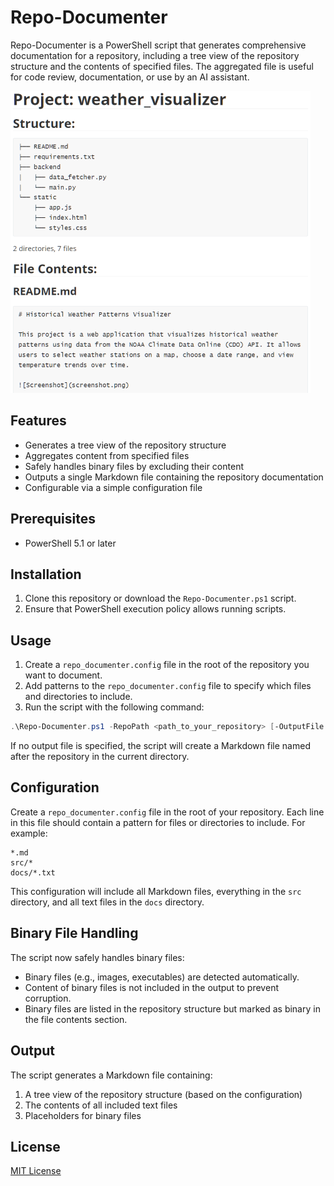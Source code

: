 # Repo-Documenter

Repo-Documenter is a PowerShell script that generates comprehensive documentation for a repository, including a tree view of the repository structure and the contents of specified files. The aggregated file is useful for code review, documentation, or use by an AI assistant.

![screenshot](screenshot.png)

## Features

- Generates a tree view of the repository structure
- Aggregates content from specified files
- Safely handles binary files by excluding their content
- Outputs a single Markdown file containing the repository documentation
- Configurable via a simple configuration file

## Prerequisites

- PowerShell 5.1 or later

## Installation

1. Clone this repository or download the `Repo-Documenter.ps1` script.
2. Ensure that PowerShell execution policy allows running scripts.

## Usage

1. Create a `repo_documenter.config` file in the root of the repository you want to document.
2. Add patterns to the `repo_documenter.config` file to specify which files and directories to include.
3. Run the script with the following command:

```powershell
.\Repo-Documenter.ps1 -RepoPath <path_to_your_repository> [-OutputFile <output_file_name>]
```

If no output file is specified, the script will create a Markdown file named after the repository in the current directory.

## Configuration

Create a `repo_documenter.config` file in the root of your repository. Each line in this file should contain a pattern for files or directories to include. For example:

```
*.md
src/*
docs/*.txt
```

This configuration will include all Markdown files, everything in the `src` directory, and all text files in the `docs` directory.

## Binary File Handling

The script now safely handles binary files:
- Binary files (e.g., images, executables) are detected automatically.
- Content of binary files is not included in the output to prevent corruption.
- Binary files are listed in the repository structure but marked as binary in the file contents section.

## Output

The script generates a Markdown file containing:

1. A tree view of the repository structure (based on the configuration)
2. The contents of all included text files
3. Placeholders for binary files

## License

[MIT License](LICENSE)
